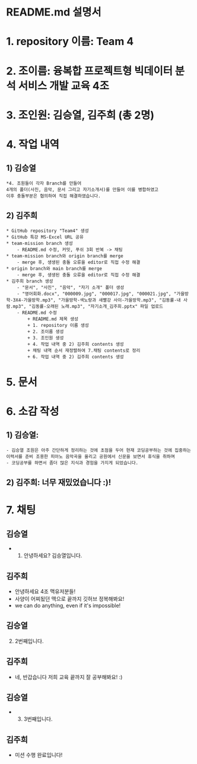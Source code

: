 README.md 설명서
===============

# 1. repository 이름: Team 4

# 2. 조이름: 융복합 프로젝트형 빅데이터 분석 서비스 개발 교육 4조

# 3. 조인원: 김승열, 김주희 (총 2명)

# 4. 작업 내역

## 1) 김승열
    *4. 조원들이 각자 Branch를 만들어   
    4개의 폴더(사진, 음악, 문서 그리고 자기소개서)를 만들어 이를 병합하였고   
    이후 충돌부분은 협의하여 직접 해결하였습니다. 


## 2) 김주희
    * GitHub repository "Team4" 생성
    * GitHub 특강 MS-Excel URL 공유
    * team-mission branch 생성
        - README.md 수정, 커밋, 푸쉬 3회 반복 -> 채팅
    * team-mission branch와 origin branch를 merge
        - merge 후, 생생된 충돌 오류을 editor로 직접 수정 해결
    * origin branch와 main branch를 merge
        - merge 후, 생생된 충돌 오류을 editor로 직접 수정 해결
    * 김주희 branch 생성
        - "문서", "사진", "음악", "자기 소개" 폴더 생성
        - "영어회화.docx", "000009.jpg", "000017.jpg", "000021.jpg", "가을방학-3X4-가을방학.mp3", "가을방학-색노랑과 새빨강 사이-가을방학.mp3", "김동률-내 사람.mp3", "김동률-오래된 노래.mp3", "자기소개_김주희.pptx" 파일 업로드
        - README.md 수정
            + README.md 제목 생성
            + 1. repository 이름 생성
            + 2. 조이름 생성
            + 3. 조인원 생성
            + 4. 작업 내역 중 2) 김주희 contents 생성
            + 채팅 내역 순서 재정렬하여 7.채팅 contents로 정리
            + 6. 작업 내역 중 2) 김주희 contents 생성
            
# 5. 문서



# 6. 소감 작성

## 1) 김승열:
    - 김승열 조원은 아주 간단하게 정리하는 것에 초점을 두어 현재 코딩공부하는 것에 집중하는 이력서를 준비 조용한 피아노 음악곡을 올리고 공원에서 신문을 보면서 휴식을 취하며
    - 코딩공부를 하면서 좀더 많은 지식과 경험을 가지게 되었습니다. 

## 2) 김주희: 너무 재밌었습니다 :)!

# 7. 채팅
## 김승열 
 - 1. 안녕하세요? 김승열입니다.
 
## 김주희
 - 안녕하세요 4조 맥유저분들!
 - 사양이 어찌됬던 맥으로 끝까지 깃허브 정복해봐요!
 - we can do anything, even if it's impossible!
 
## 김승열
 2. 2번째입니다.
 
## 김주희
 - 네, 반갑습니다 저희 교육 끝까지 잘 공부해봐요! :)

## 김승열
 - 3. 3번째입니다.

## 김주희
  - 미션 수행 완료입니다!
